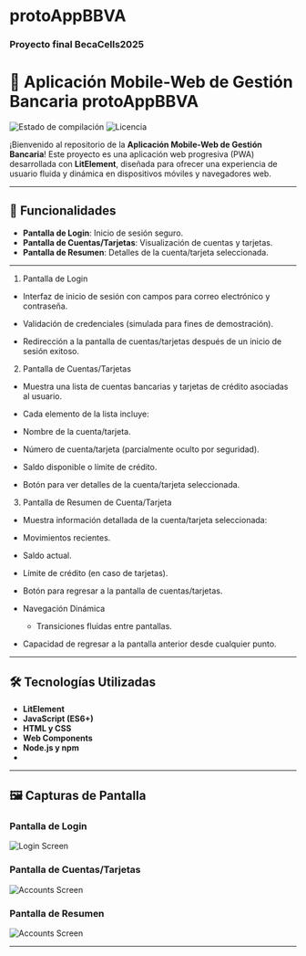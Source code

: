 # protoAppBBVA
### Proyecto final BecaCells2025

 # 🚀 Aplicación Mobile-Web de Gestión Bancaria protoAppBBVA

![Estado de compilación](https://img.shields.io/badge/build-passing-brightgreen)
![Licencia](https://img.shields.io/badge/license-MIT-blue)

¡Bienvenido al repositorio de la **Aplicación Mobile-Web de Gestión Bancaria**! Este proyecto es una aplicación web progresiva (PWA) desarrollada con **LitElement**, diseñada para ofrecer una experiencia de usuario fluida y dinámica en dispositivos móviles y navegadores web.

---

## 🎯 Funcionalidades

- **Pantalla de Login**: Inicio de sesión seguro.
- **Pantalla de Cuentas/Tarjetas**: Visualización de cuentas y tarjetas.
- **Pantalla de Resumen**: Detalles de la cuenta/tarjeta seleccionada.

---

1. Pantalla de Login

- Interfaz de inicio de sesión con campos para correo electrónico y contraseña.
  
- Validación de credenciales (simulada para fines de demostración).
  
- Redirección a la pantalla de cuentas/tarjetas después de un inicio de sesión exitoso.

2. Pantalla de Cuentas/Tarjetas

- Muestra una lista de cuentas bancarias y tarjetas de crédito asociadas al usuario.

- Cada elemento de la lista incluye:

- Nombre de la cuenta/tarjeta.

- Número de cuenta/tarjeta (parcialmente oculto por seguridad).

- Saldo disponible o límite de crédito.

- Botón para ver detalles de la cuenta/tarjeta seleccionada.

3. Pantalla de Resumen de Cuenta/Tarjeta

- Muestra información detallada de la cuenta/tarjeta seleccionada:

- Movimientos recientes.

- Saldo actual.

- Límite de crédito (en caso de tarjetas).

- Botón para regresar a la pantalla de cuentas/tarjetas.

- Navegación Dinámica
  - Transiciones fluidas entre pantallas.

- Capacidad de regresar a la pantalla anterior desde cualquier punto.



---

## 🛠️ Tecnologías Utilizadas

- **LitElement**
- **JavaScript (ES6+)**
- **HTML y CSS**
- **Web Components**
- **Node.js y npm**
- 

---

## 🖼️ Capturas de Pantalla

### Pantalla de Login
![Login Screen](/ruta/a/login-screen.png)

### Pantalla de Cuentas/Tarjetas
![Accounts Screen](/ruta/a/accounts-screen.png)

### Pantalla de Resumen
![Accounts Screen](/ruta/a/accounts-screen.png)

---

